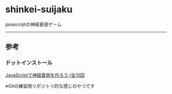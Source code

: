 # shinkei-suijaku
javascriptの神経衰弱ゲーム

---

## 参考
### ドットインストール
[JavaScriptで神経衰弱を作ろう (全10回](http://dotinstall.com/lessons/memory_js_v3)


※Gitの練習用リポジトリ的な感じのやつです
